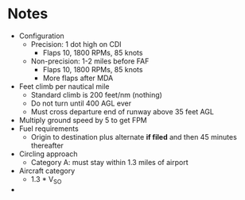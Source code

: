 # Notes

* Configuration
  * Precision: 1 dot high on CDI
    * Flaps 10, 1800 RPMs, 85 knots
  * Non-precision: 1-2 miles before FAF
    * Flaps 10, 1800 RPMs, 85 knots
    * More flaps after MDA
* Feet climb per nautical mile
  * Standard climb is 200 feet/nm (nothing)
  * Do not turn until 400 AGL ever
  * Must cross departure end of runway above 35 feet AGL
* Multiply ground speed by 5 to get FPM
* Fuel requirements
  * Origin to destination plus alternate **if filed** and then 45 minutes thereafter
* Circling approach
  * Category A: must stay within 1.3 miles of airport
* Aircraft category
  * 1.3 * V<sub>SO</sub>
*
